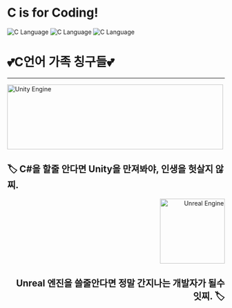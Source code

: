 # C is for Coding!

![C Language](https://ifh.cc/g/tBSCBz.png)
![C Language](https://ifh.cc/g/gPH95c.png)
![C Language](https://ifh.cc/g/HZJzyl.png)
<h1>💕C언어 가족 칭구들💕</h1>

---

<div align="left">
    <img src="https://ifh.cc/g/gWPqHj.jpg" alt="Unity Engine" width="500" height="150">
    <h2>🏷️ C#을 할줄 안다면 Unity을 만져봐야, 인생을 헛살지 않찌.</h2>
</div>

<div align="right">
    <img src="https://ifh.cc/g/2XJypv.png" alt="Unreal Engine" width="150" height="150">
    <h2>Unreal 엔진을 쓸줄안다면 정말 간지나는 개발자가 될수 잇찌. 🏷️</h2>
</div>
